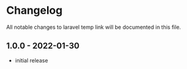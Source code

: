 # Changelog

All notable changes to laravel temp link will be documented in this file.

## 1.0.0 - 2022-01-30

- initial release
